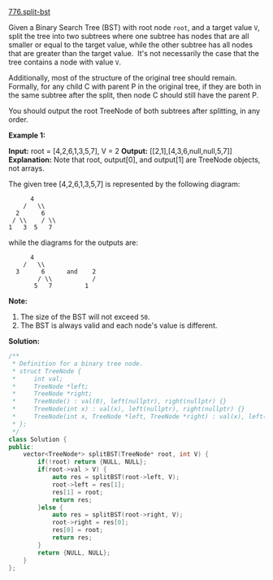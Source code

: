 [776.split-bst](https://leetcode.com/problems/split-bst/)  

Given a Binary Search Tree (BST) with root node `root`, and a target value `V`, split the tree into two subtrees where one subtree has nodes that are all smaller or equal to the target value, while the other subtree has all nodes that are greater than the target value.  It's not necessarily the case that the tree contains a node with value `V`.

Additionally, most of the structure of the original tree should remain.  Formally, for any child C with parent P in the original tree, if they are both in the same subtree after the split, then node C should still have the parent P.

You should output the root TreeNode of both subtrees after splitting, in any order.

**Example 1:**

**Input:** root = \[4,2,6,1,3,5,7\], V = 2
**Output:** \[\[2,1\],\[4,3,6,null,null,5,7\]\]
**Explanation:**
Note that root, output\[0\], and output\[1\] are TreeNode objects, not arrays.

The given tree \[4,2,6,1,3,5,7\] is represented by the following diagram:

          4
        /   \\
      2      6
     / \\    / \\
    1   3  5   7

while the diagrams for the outputs are:

          4
        /   \\
      3      6      and    2
            / \\           /
           5   7         1

**Note:**

1.  The size of the BST will not exceed `50`.
2.  The BST is always valid and each node's value is different.  



**Solution:**  

```cpp
/**
 * Definition for a binary tree node.
 * struct TreeNode {
 *     int val;
 *     TreeNode *left;
 *     TreeNode *right;
 *     TreeNode() : val(0), left(nullptr), right(nullptr) {}
 *     TreeNode(int x) : val(x), left(nullptr), right(nullptr) {}
 *     TreeNode(int x, TreeNode *left, TreeNode *right) : val(x), left(left), right(right) {}
 * };
 */
class Solution {
public:
    vector<TreeNode*> splitBST(TreeNode* root, int V) {
        if(!root) return {NULL, NULL};
        if(root->val > V) {
            auto res = splitBST(root->left, V);
            root->left = res[1];
            res[1] = root;
            return res;
        }else {
            auto res = splitBST(root->right, V);
            root->right = res[0];
            res[0] = root;
            return res;
        }
        return {NULL, NULL};
    }
};
```
      